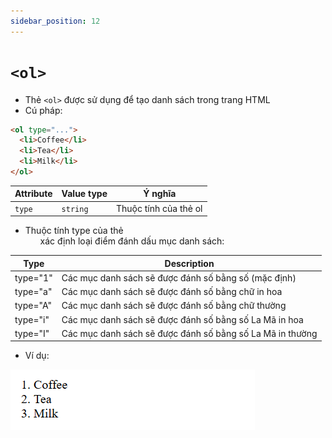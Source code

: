 ```yaml
---
sidebar_position: 12
---
```


# `<ol>`

- Thẻ `<ol>` được sử dụng để tạo danh sách trong trang HTML
- Cú pháp:

```html
<ol type="...">
  <li>Coffee</li>
  <li>Tea</li>
  <li>Milk</li>
</ol> 
```
| Attribute | Value type | Ý nghĩa                                     |
| --------- | ---------- | ------------------------------------------- |
| `type`    | `string`   | Thuộc tính của thẻ ol                       |

- Thuộc tính type của thẻ <ol> xác định loại điểm đánh dấu mục danh sách:

| Type     | Description                                               |
|----------|-----------------------------------------------------------|
| type="1" | Các mục danh sách sẽ được đánh số bằng số (mặc định)      |
| type="a" | Các mục danh sách sẽ được đánh số bằng chữ in hoa         |
| type="A" | Các mục danh sách sẽ được đánh số bằng chữ thường         |
| type="i" | Các mục danh sách sẽ được đánh số bằng số La Mã in hoa    |
| type="I" | Các mục danh sách sẽ được đánh số bằng số La Mã in thường |

- Ví dụ:

![ol](image/table-tags/ol.png)
